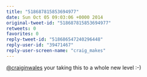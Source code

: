 ```yaml
---
title: "518687815853694977"
date: Sun Oct 05 09:03:06 +0000 2014
original-tweet-id: "518687815853694977"
retweets: 0
favorites: 0
reply-tweet-id: "518686547240296448"
reply-user-id: "39471467"
reply-user-screen-name: "craig_makes"
---
```

<a href="https://twitter.com/craiginwales">@craiginwales</a> your taking this to a whole new level :-)
